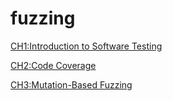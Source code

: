 # fuzzing
[CH1:Introduction to Software Testing](https://github.com/Hwangwoosam/fuzzing/tree/master/CH1)

[CH2:Code Coverage](https://github.com/Hwangwoosam/fuzzing/tree/master/CH2)

[CH3:Mutation-Based Fuzzing](https://github.com/Hwangwoosam/fuzzing/tree/master/CH2)

